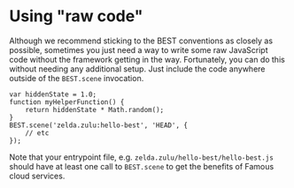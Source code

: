 # Using "raw code"

Although we recommend sticking to the BEST conventions as closely as possible, sometimes you just need a way to write some raw JavaScript code without the framework getting in the way. Fortunately, you can do this without needing any additional setup. Just include the code anywhere outside of the `BEST.scene` invocation.

    var hiddenState = 1.0;
    function myHelperFunction() {
        return hiddenState * Math.random();
    }
    BEST.scene('zelda.zulu:hello-best', 'HEAD', {
        // etc
    });

Note that your entrypoint file, e.g. `zelda.zulu/hello-best/hello-best.js` should have at least one call to `BEST.scene` to get the benefits of Famous cloud services.
